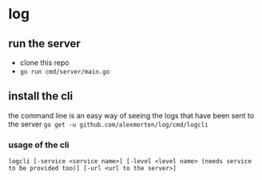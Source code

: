 # log

## run the server 

- clone this repo
- `go run cmd/server/main.go`

## install the cli
the command line is an easy way of seeing the logs that have been sent to the server
`go get -u github.com/alexmorten/log/cmd/logcli`

### usage of the cli

`logcli [-service <service name>] [-level <level name> (needs service to be provided too)] [-url <url to the server>]`
